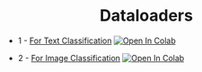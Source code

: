 <h1 align="center">
  Dataloaders
</h1>

* 1 - [For Text Classification](https://github.com/mehedihasanbijoy/PyTorch-NLP-Tutorial/blob/main/0.%20Dataloaders/Dataloader_TextClassification.ipynb) [![Open In Colab](https://colab.research.google.com/assets/colab-badge.svg)](https://drive.google.com/file/d/1woUMyq_wtOGqUf2H1vtRUfL5uTyGdTB4/view?usp=share_link)
    
* 2 - [For Image Classification](https://github.com/mehedihasanbijoy/PyTorch-BanglaNLP-Tutorial/blob/main/1.%20Dataloaders/Dataloader_TextClassification.ipynb) [![Open In Colab](https://colab.research.google.com/assets/colab-badge.svg)](https://drive.google.com/file/d/1xWxxcX89IPawD-PzaHbCUY9y9uMUQARC/view?usp=share_link)

